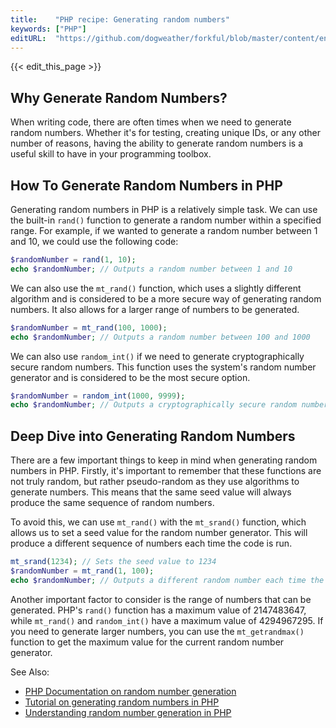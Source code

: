 ```yaml
---
title:    "PHP recipe: Generating random numbers"
keywords: ["PHP"]
editURL:  "https://github.com/dogweather/forkful/blob/master/content/en/php/generating-random-numbers.md"
---
```


{{< edit_this_page >}}

## Why Generate Random Numbers?

When writing code, there are often times when we need to generate random numbers. Whether it's for testing, creating unique IDs, or any other number of reasons, having the ability to generate random numbers is a useful skill to have in your programming toolbox.

## How To Generate Random Numbers in PHP

Generating random numbers in PHP is a relatively simple task. We can use the built-in `rand()` function to generate a random number within a specified range. For example, if we wanted to generate a random number between 1 and 10, we could use the following code:

```PHP
$randomNumber = rand(1, 10);
echo $randomNumber; // Outputs a random number between 1 and 10
```

We can also use the `mt_rand()` function, which uses a slightly different algorithm and is considered to be a more secure way of generating random numbers. It also allows for a larger range of numbers to be generated.

```PHP
$randomNumber = mt_rand(100, 1000);
echo $randomNumber; // Outputs a random number between 100 and 1000
```

We can also use `random_int()` if we need to generate cryptographically secure random numbers. This function uses the system's random number generator and is considered to be the most secure option.

```PHP
$randomNumber = random_int(1000, 9999);
echo $randomNumber; // Outputs a cryptographically secure random number between 1000 and 9999
```

## Deep Dive into Generating Random Numbers

There are a few important things to keep in mind when generating random numbers in PHP. Firstly, it's important to remember that these functions are not truly random, but rather pseudo-random as they use algorithms to generate numbers. This means that the same seed value will always produce the same sequence of random numbers.

To avoid this, we can use `mt_rand()` with the `mt_srand()` function, which allows us to set a seed value for the random number generator. This will produce a different sequence of numbers each time the code is run.

```PHP
mt_srand(1234); // Sets the seed value to 1234
$randomNumber = mt_rand(1, 100);
echo $randomNumber; // Outputs a different random number each time the code is run
```

Another important factor to consider is the range of numbers that can be generated. PHP's `rand()` function has a maximum value of 2147483647, while `mt_rand()` and `random_int()` have a maximum value of 4294967295. If you need to generate larger numbers, you can use the `mt_getrandmax()` function to get the maximum value for the current random number generator.

See Also:

- [PHP Documentation on random number generation](https://www.php.net/manual/en/function.rand.php)
- [Tutorial on generating random numbers in PHP](https://www.tutorialspoint.com/php/php_random_number.htm)
- [Understanding random number generation in PHP](https://www.geeksforgeeks.org/understanding-random-number-generator-in-php/)